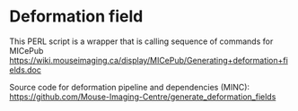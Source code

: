 # Deformation field

This PERL script is a wrapper that is calling sequence of commands  for MICePub
https://wiki.mouseimaging.ca/display/MICePub/Generating+deformation+fields.doc

Source code for deformation pipeline and dependencies (MINC):
https://github.com/Mouse-Imaging-Centre/generate_deformation_fields
